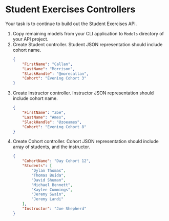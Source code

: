 # Student Exercises Controllers

Your task is to continue to build out the Student Exercises API.

1. Copy remaining models from your CLI application to `Models` directory of your API project.
1. Create Student controller. Student JSON representation should include cohort name.
    ```json
    {
        "FirstName": "Callan",
        "LastName": "Morrison",
        "SlackHandle": "@morecallan",
        "Cohort": "Evening Cohort 3"
    }
    ```
1. Create Instructor controller. Instructor JSON representation should include cohort name.
    ```json
    {
        "FirstName": "Zoe",
        "LastName": "Ames",
        "SlackHandle": "@zoeames",
        "Cohort": "Evening Cohort 8"
    }
    ```
1. Create Cohort controller. Cohort JSON representation should include array of students, and the instructor.
    ```json
    {
        "CohortName": "Day Cohort 12",
        "Students": [
            "Dylan Thomas",
            "Thomas Buida",
            "David Shuman",
            "Michael Bennett",
            "Kaylee Cummings",
            "Jeremy Swain",
            "Jeremy Landi"
        ],
        "Instructor": "Joe Shepherd"
    }
    ```


